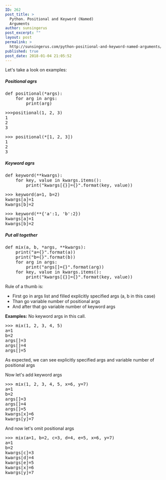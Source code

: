 ```yaml
---
ID: 262
post_title: >
  Python. Positional and Keyword (Named)
  Arguments
author: sunsingerus
post_excerpt: ""
layout: post
permalink: >
  http://sunsingerus.com/python-positional-and-keyword-named-arguments/
published: true
post_date: 2018-01-04 21:05:52
---
```

Let's take a look on examples:
<h5>Positional agrs</h5>
<pre>def positional(*args):
    for arg in args:
        print(arg)
</pre>
<pre>&gt;&gt;&gt;positional(1, 2, 3)
1
2
3
</pre>
<pre>&gt;&gt;&gt; positional(*[1, 2, 3])
1
2
3
</pre>
<h5>Keyword agrs</h5>
<pre>def keyword(**kwargs):
    for key, value in kwargs.items():
        print("kwargs[{}]={}".format(key, value))
</pre>
<pre>&gt;&gt;&gt; keyword(a=1, b=2)
kwargs[a]=1
kwargs[b]=2
</pre>
<pre>&gt;&gt;&gt; keyword(**{'a':1, 'b':2})
kwargs[a]=1
kwargs[b]=2
</pre>
<h5>Put all together</h5>
<pre>def mix(a, b, *args, **kwargs):
    print("a={}".format(a))
    print("b={}".format(b))
    for arg in args:
        print("args[]={}".format(arg))
    for key, value in kwargs.items():
        print("kwargs[{}]={}".format(key, value))
</pre>
Rule of a thumb is:
<ul>
 	<li>First go in args list and filled explicitly specified args (a, b in this case)</li>
 	<li>Than go variable number of positional args</li>
 	<li>And after that go variable number of keyword args</li>
</ul>
<strong>Examples:</strong>
No keyword args in this call.
<pre>&gt;&gt;&gt; mix(1, 2, 3, 4, 5)
a=1
b=2
args[]=3
args[]=4
args[]=5
</pre>
As expected, we can see explicitly specified args and variable number of positional args

Now let's add keyword args
<pre>&gt;&gt;&gt; mix(1, 2, 3, 4, 5, x=6, y=7)
a=1
b=2
args[]=3
args[]=4
args[]=5
kwargs[x]=6
kwargs[y]=7
</pre>
And now let's omit positional args
<pre>&gt;&gt;&gt; mix(a=1, b=2, c=3, d=4, e=5, x=6, y=7)
a=1
b=2
kwargs[c]=3
kwargs[d]=4
kwargs[e]=5
kwargs[x]=6
kwargs[y]=7
</pre>
